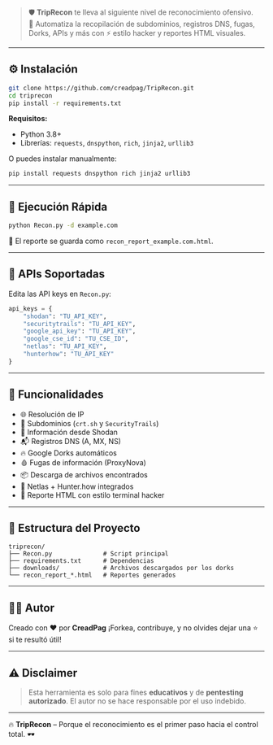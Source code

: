 > 🛡️ **TripRecon** te lleva al siguiente nivel de reconocimiento ofensivo.  
> 🚀 Automatiza la recopilación de subdominios, registros DNS, fugas, Dorks, APIs y más con ⚡ estilo hacker y reportes HTML visuales.

---

## ⚙️ Instalación

```bash
git clone https://github.com/creadpag/TripRecon.git
cd triprecon
pip install -r requirements.txt
````

**Requisitos:**

* Python 3.8+
* Librerías: `requests`, `dnspython`, `rich`, `jinja2`, `urllib3`

O puedes instalar manualmente:

```bash
pip install requests dnspython rich jinja2 urllib3
```

---

## 🚀 Ejecución Rápida

```bash
python Recon.py -d example.com
```

📁 El reporte se guarda como `recon_report_example.com.html`.

---

## 🔑 APIs Soportadas

Edita las API keys en `Recon.py`:

```python
api_keys = {
    "shodan": "TU_API_KEY",
    "securitytrails": "TU_API_KEY",
    "google_api_key": "TU_API_KEY",
    "google_cse_id": "TU_CSE_ID",
    "netlas": "TU_API_KEY",
    "hunterhow": "TU_API_KEY"
}
```

---

## 🧩 Funcionalidades

* 🌐 Resolución de IP
* 🔎 Subdominios (`crt.sh` y `SecurityTrails`)
* 📡 Información desde Shodan
* 📬 Registros DNS (A, MX, NS)
* 🔥 Google Dorks automáticos
* 🩸 Fugas de información (ProxyNova)
* 📦 Descarga de archivos encontrados
* 🧠 Netlas + Hunter.how integrados
* 📄 Reporte HTML con estilo terminal hacker

---

## 📁 Estructura del Proyecto

```
triprecon/
├── Recon.py              # Script principal
├── requirements.txt      # Dependencias
├── downloads/            # Archivos descargados por los dorks
└── recon_report_*.html   # Reportes generados
```

---

## 👨‍💻 Autor

Creado con ❤️ por **CreadPag**
¡Forkea, contribuye, y no olvides dejar una ⭐ si te resultó útil!

---

## ⚠️ Disclaimer

> Esta herramienta es solo para fines **educativos** y de **pentesting autorizado**.
> El autor no se hace responsable por el uso indebido.

---

🔥 **TripRecon** – Porque el reconocimiento es el primer paso hacia el control total. 🕶️

```

